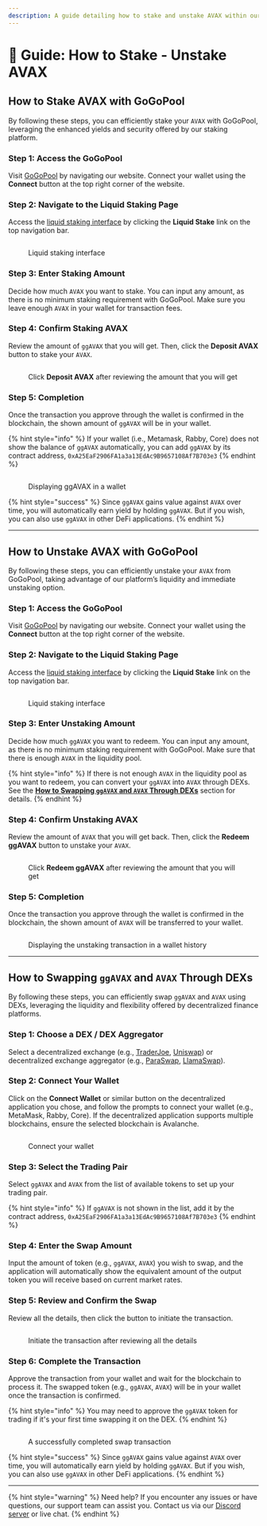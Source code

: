 ```yaml
---
description: A guide detailing how to stake and unstake AVAX within our platform.
---
```


# 📘 Guide: How to Stake - Unstake AVAX

## How to Stake AVAX with GoGoPool

By following these steps, you can efficiently stake your `AVAX` with GoGoPool, leveraging the enhanced yields and security offered by our staking platform.

### Step 1: **Access the GoGoPool**

Visit [GoGoPool](https://app.gogopool.com/) by navigating our website. Connect your wallet using the **Connect** button at the top right corner of the website.

### Step 2: **Navigate to the Liquid Staking Page**

Access the [liquid staking interface](https://app.gogopool.com/liquid-staking/) by clicking the **Liquid Stake** link on the top navigation bar.

<figure><img src="../.gitbook/assets/staking.png" alt=""><figcaption><p>Liquid staking interface</p></figcaption></figure>

### Step 3: **Enter Staking Amount**

Decide how much `AVAX` you want to stake. You can input any amount, as there is no minimum staking requirement with GoGoPool. Make sure you leave enough `AVAX` in your wallet for transaction fees.

### Step 4: Confirm Staking AVAX

Review the amount of `ggAVAX` that you will get. Then, click the **Deposit AVAX** button to stake your `AVAX`.

<figure><img src="../.gitbook/assets/staking_input.png" alt=""><figcaption><p>Click <strong>Deposit AVAX</strong> after reviewing the amount that you will get</p></figcaption></figure>

### Step 5: Completion

Once the transaction you approve through the wallet is confirmed in the blockchain, the shown amount of `ggAVAX` will be in your wallet.

{% hint style="info" %}
If your wallet (i.e., Metamask, Rabby, Core) does not show the balance of `ggAVAX` automatically, you can add `ggAVAX` by its contract address, `0xA25EaF2906FA1a3a13EdAc9B9657108Af7B703e3`
{% endhint %}

<figure><img src="../.gitbook/assets/image (10).png" alt=""><figcaption><p>Displaying ggAVAX in a wallet</p></figcaption></figure>



{% hint style="success" %}
Since `ggAVAX` gains value against `AVAX` over time, you will automatically earn yield by holding `ggAVAX`. But if you wish, you can also use `ggAVAX` in other DeFi applications.
{% endhint %}

***

## How to Unstake AVAX with GoGoPool

By following these steps, you can efficiently unstake your `AVAX` from GoGoPool, taking advantage of our platform’s liquidity and immediate unstaking option.

### Step 1: **Access the GoGoPool**

Visit [GoGoPool](https://app.gogopool.com/) by navigating our website. Connect your wallet using the **Connect** button at the top right corner of the website.

### Step 2: **Navigate to the Liquid Staking Page**

Access the [liquid staking interface](https://app.gogopool.com/liquid-staking/) by clicking the **Liquid Stake** link on the top navigation bar.

<figure><img src="../.gitbook/assets/unstaking.png" alt=""><figcaption><p>Liquid staking interface</p></figcaption></figure>

### Step 3: **Enter Unstaking Amount**

Decide how much `ggAVAX` you want to redeem. You can input any amount, as there is no minimum staking requirement with GoGoPool. Make sure that there is enough `AVAX` in the liquidity pool.

{% hint style="info" %}
If there is not enough `AVAX` in the liquidity pool as you want to redeem, you can convert your `ggAVAX` into `AVAX` through DEXs. See the [**How to Swapping `ggAVAX` and `AVAX` Through DEXs**](guide-how-to-stake-unstake-avax.md#how-to-swapping-ggavax-and-avax-through-dexs) section for details.
{% endhint %}

### Step 4: Confirm Unstaking AVAX

Review the amount of `AVAX` that you will get back. Then, click the **Redeem ggAVAX** button to unstake your `AVAX`.

<figure><img src="../.gitbook/assets/unstaking_input.png" alt=""><figcaption><p>Click <strong>Redeem ggAVAX</strong> after reviewing the amount that you will get</p></figcaption></figure>

### Step 5: Completion

Once the transaction you approve through the wallet is confirmed in the blockchain, the shown amount of `AVAX` will be transferred to your wallet.

<figure><img src="../.gitbook/assets/image (16).png" alt=""><figcaption><p>Displaying the unstaking transaction in a wallet history</p></figcaption></figure>

***

## How to Swapping `ggAVAX` and `AVAX` Through DEXs

By following these steps, you can efficiently swap `ggAVAX` and `AVAX` using DEXs, leveraging the liquidity and flexibility offered by decentralized finance platforms.

### Step 1: **Choose a DEX / DEX Aggregator**

Select a decentralized exchange (e.g., [TraderJoe](https://traderjoexyz.com/), [Uniswap](https://app.uniswap.org/swap?chain=avalanche)) or decentralized exchange aggregator (e.g., [ParaSwap](https://app.paraswap.io/), [LlamaSwap](https://swap.defillama.com/?chain=avax\&from=0x0000000000000000000000000000000000000000\&to=0xa25eaf2906fa1a3a13edac9b9657108af7b703e3)).

### Step 2: Connect Your Wallet

Click on the **Connect Wallet** or similar button on the decentralized application you chose, and follow the prompts to connect your wallet (e.g., MetaMask, Rabby, Core). If the decentralized application supports multiple blockchains, ensure the selected blockchain is Avalanche.

<figure><img src="../.gitbook/assets/image (17).png" alt=""><figcaption><p>Connect your wallet</p></figcaption></figure>

### Step 3: Select the Trading Pair

Select `ggAVAX` and `AVAX` from the list of available tokens to set up your trading pair.

{% hint style="info" %}
If `ggAVAX` is not shown in the list, add it by the contract address, `0xA25EaF2906FA1a3a13EdAc9B9657108Af7B703e3`
{% endhint %}

### Step 4: Enter the Swap Amount

Input the amount of token (e.g., `ggAVAX`, `AVAX`) you wish to swap, and the application will automatically show the equivalent amount of the output token you will receive based on current market rates.

### **Step 5: Review and Confirm the Swap**

Review all the details, then click the button to initiate the transaction.

<figure><img src="../.gitbook/assets/image (18).png" alt=""><figcaption><p>Initiate the transaction after reviewing all the details</p></figcaption></figure>

### **Step 6: Complete the Transaction**

Approve the transaction from your wallet and wait for the blockchain to process it. The swapped token (e.g., `ggAVAX`, `AVAX`) will be in your wallet once the transaction is confirmed.

{% hint style="info" %}
You may need to approve the `ggAVAX` token for trading if it's your first time swapping it on the DEX.
{% endhint %}

<figure><img src="../.gitbook/assets/image (19).png" alt=""><figcaption><p>A successfully completed swap transaction</p></figcaption></figure>

{% hint style="success" %}
Since `ggAVAX` gains value against `AVAX` over time, you will automatically earn yield by holding `ggAVAX`. But if you wish, you can also use `ggAVAX` in other DeFi applications.
{% endhint %}

***

{% hint style="warning" %}
Need help? If you encounter any issues or have questions, our support team can assist you. Contact us via our [Discord server](https://discord.com/invite/4fNtjkyuNw) or live chat.
{% endhint %}

